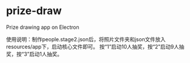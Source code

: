 # prize-draw
Prize drawing app on Electron

使用说明：制作people.stage2.json后，将照片文件夹和json文件放入resources/app下，启动核心文件即可。
按“1”启动10人抽奖，按“2”启动9人抽奖，按“3”启动1人抽奖。
